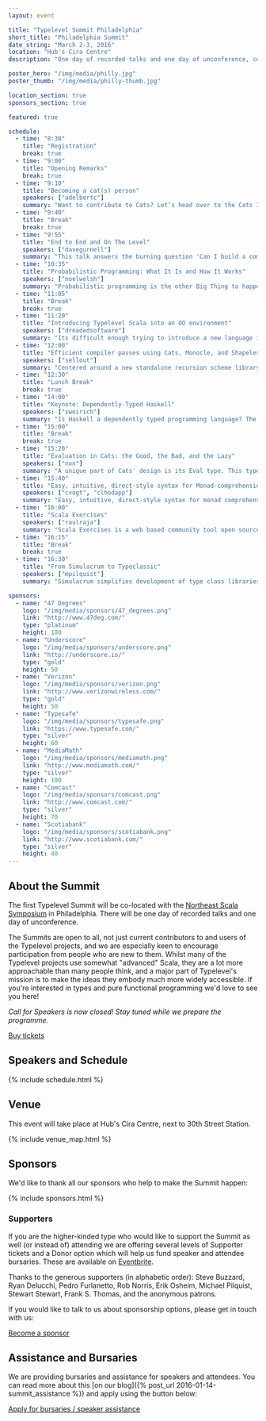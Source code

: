 ```yaml
---
layout: event

title: "Typelevel Summit Philadelphia"
short_title: "Philadelphia Summit"
date_string: "March 2-3, 2016"
location: "Hub's Cira Centre"
description: "One day of recorded talks and one day of unconference, co-located with NE Scala."

poster_hero: "/img/media/philly.jpg"
poster_thumb: "/img/media/philly-thumb.jpg"

location_section: true
sponsors_section: true

featured: true

schedule:
  - time: "8:30"
    title: "Registration"
    break: true
  - time: "9:00"
    title: "Opening Remarks"
    break: true
  - time: "9:10"
    title: "Becoming a cat(s) person"
    speakers: ["adelbertc"]
    summary: "Want to contribute to Cats? Let’s head over to the Cats Issues list and do some live coding! Along the way we will see how the codebase is organized, the various bits of automation provided, and how you can use our various channels to get feedback on your work."
  - time: "9:40"
    title: "Break"
    break: true
  - time: "9:55"
    title: "End to End and On The Level"
    speakers: ["davegurnell"]
    summary: "This talk answers the burning question 'Can I build a complete web service using solely Typelevel libraries?' In Scala we are spoiled for choice for web frameworks, database layers, JSON libraries, and a thousand other essential tools for application development. So much so, it's easy to become a victim of choice paralysis when starting a new project. There's so much choice, many developers favour groups of libraries that work well together. The Typesafe Reactive Platform (colloquially the 'Typesafe Stack'), is widely known as a set of interoperable libraries providing all the functionality required to build entire web applications without looking elsewhere. Enter Typelevel, endorsing a fleet of interoperable free/open source libraries providing all manner of functionality. The phrase 'Typelevel Stack' has been used frequently in the community, raising some intersting questions: Can we build complete web services using Typelevel libraries alone? What would that look like? What will the developer experience be like in terms of tooling, support, and documentation? In this talk, Dave will discuss his adventures building a web framework completely 'on the level', capturing thoughts on design, process, documentation, support, and community along the way."
  - time: "10:35"
    title: "Probabilistic Programming: What It Is and How It Works"
    speakers: ["noelwelsh"]
    summary: "Probabilistic programming is the other Big Thing to happen in machine learning alongside deep learning. It is also closely tied to functional programming. In this talk I will explain the goals of probabilistic programming and how we can implement a probabilistic programming language in Scala. Probabilistic models are one of the main approaches in machine learning. Probabilistic programming aims to make expressive probabilistic models cheaper to develop. This is achieved by expressing the model within an embedded DSL, and then compiling learning (inference) algorithms from the model description. This automates one of the main tasks in building a probabilistic model, and provides the same benefits as a compiler for a traditional high-level language. With the close tie of functional programming to mathematics, and the use of techniques like the free monad, functional programming languages are an ideal platform for embedding probabilistic programming."
  - time: "11:05"
    title: "Break"
    break: true
  - time: "11:20"
    title: "Introducing Typelevel Scala into an OO environment"
    speakers: ["dreadedsoftware"]
    summary: "Its difficult enough trying to introduce a new language into an established environment. This problem is compounded when the new language comes with a paradigm shift. This talk will detail one process which successfully introduced Functional Scala into an Object Oriented Java shop. The talk will explain how to bridge the OO-FP impedance mismatch when communicating ideas across project boundaries. The discussion will focus on migrating from Java style mutability, loops, get/set and coupling into Typelevel style immutability, combinators, case classes and type classes."
  - time: "12:00"
    title: "Efficient compiler passes using Cats, Monocle, and Shapeless"
    speakers: ["sellout"]
    summary: "Centered around a new standalone recursion scheme library (Matryoshka), this talk shows how to take advantage of various Typelevel projects to write many conceptually-independent data transformations, but have them efficiently combined into a small number of passes. Matryoshka also uses other Typelevel projects, including kind-projector and simulacrum."
  - time: "12:30"
    title: "Lunch Break"
    break: true
  - time: "14:00"
    title: "Keynote: Dependently-Typed Haskell"
    speakers: ["sweirich"]
    summary: "Is Haskell a dependently typed programming language? The Glasgow Haskell Compiler's many type-system features, such as Generalized Algebraic Datatypes (GADTs), datatype promotion, multiparameter type classes, type families, and more recent extensions give programmers the ability to encode domain-specific invariants in their types. Clever Haskell programmers have used these features to enhance the reasoning capabilities of static type checking. But how far have we come? Could we do more?"
  - time: "15:00"
    title: "Break"
    break: true
  - time: "15:20"
    title: "Evaluation in Cats: the Good, the Bad, and the Lazy"
    speakers: ["non"]
    summary: "A unique part of Cats' design is its Eval type. This type abstracts over evaluation strategies, and is the primary way to encode laziness in Cats APIs. It also includes a trampoline to allow safe, efficient implementations of algorithms that require laziness. Eval serves as a building block for other types, such as the Streaming data type and the Foldable type class. This talk will cover the basic design of Eval. It will walk through several different examples to help explain how the evalutation strategies work, cover some common pitfalls, and show off some interesting uses of laziness. It will also try to highlight some of the shortcomings of laziness in Scala, as well as alternate approaches."
  - time: "15:40"
    title: "Easy, intuitive, direct-style syntax for Monad-comprehensions!"
    speakers: ["cvogt", "clhodapp"]
    summary: "Easy, intuitive, direct-style syntax for monad comprehensions! Like Scala async or SBT .value, but generalized to any monad. Implemented, ready to be used and requiring only vanilla Scala 2.10/2.11 and blackbox macros. Future extensions could include automatic use of Applicative where possible, support for more embedded control-flow operations, comprehensions over multiple compatible monads at once for user-defined notions of compatible and compiler tweaks for syntactic improvements."
  - time: "16:00"
    title: "Scala Exercises"
    speakers: ["raulraja"]
    summary: "Scala Exercises is a web based community tool open sourced by 47 Degrees. It contains multiple koan and free form style exercises maintained by library authors and maintainers to help you master some of the most important tools in the Scala Ecosystem. Version 2 comes with a brand new backend and exercise tracking where you can login simply using your Github account and track your progress throughout exercises and libraries. Version 2 will launch with exercises for the stdlib, Cats, Shapeless and other well known libraries and frameworks part of the Scala ecosystem."
  - time: "16:15"
    title: "Break"
    break: true
  - time: "16:30"
    title: "From Simulacrum to Typeclassic"
    speakers: ["mpilquist"]
    summary: "Simulacrum simplifies development of type class libraries. It is used in a number of open source libraries, including Cats. In this talk, we’ll tour the features of Simulacrum, and look at the forthcoming Typeclassic project, which merges Simulacrum with complementary projects like machinist and export-hook."

sponsors:
  - name: "47 Degrees"
    logo: "/img/media/sponsors/47_degrees.png"
    link: "http://www.47deg.com/"
    type: "platinum"
    height: 100
  - name: "Underscore"
    logo: "/img/media/sponsors/underscore.png"
    link: "http://underscore.io/"
    type: "gold"
    height: 50
  - name: "Verizon"
    logo: "/img/media/sponsors/verizon.png"
    link: "http://www.verizonwireless.com/"
    type: "gold"
    height: 50
  - name: "Typesafe"
    logo: "/img/media/sponsors/typesafe.png"
    link: "https://www.typesafe.com/"
    type: "silver"
    height: 60
  - name: "MediaMath"
    logo: "/img/media/sponsors/mediamath.png"
    link: "http://www.mediamath.com/"
    type: "silver"
    height: 100
  - name: "Comcast"
    logo: "/img/media/sponsors/comcast.png"
    link: "http://www.comcast.com/"
    type: "silver"
    height: 70
  - name: "Scotiabank"
    logo: "/img/media/sponsors/scotiabank.png"
    link: "http://www.scotiabank.com/"
    type: "silver"
    height: 40
---
```


## About the Summit

The first Typelevel Summit will be co-located with the <a href="http://www.nescala.org/">Northeast Scala Symposium</a> in Philadelphia.
There will be one day of recorded talks and one day of unconference.

The Summits are open to all, not just current contributors to and users of the Typelevel projects, and we are especially keen to encourage participation from people who are new to them.
Whilst many of the Typelevel projects use somewhat "advanced" Scala, they are a lot more approachable than many people think, and a major part of Typelevel's mission is to make the ideas they embody much more widely accessible.
If you're interested in types and pure functional programming we'd love to see you here!

_Call for Speakers is now closed!
Stay tuned while we prepare the programme._

<a class="btn large" href="https://www.eventbrite.co.uk/e/typelevel-summit-us-tickets-20778897241">Buy tickets</a>

## Speakers and Schedule

{% include schedule.html %}

## Venue

This event will take place at Hub's Cira Centre, next to 30th Street Station.

{% include venue_map.html %}

## Sponsors

We'd like to thank all our sponsors who help to make the Summit happen:

{% include sponsors.html %}

### Supporters

If you are the higher-kinded type who would like to support the Summit as well (or instead of) attending we are offering several levels of Supporter tickets and a Donor option which will help us fund speaker and attendee bursaries.
These are available on <a href="https://www.eventbrite.co.uk/e/typelevel-summit-us-tickets-20778897241">Eventbrite</a>.

Thanks to the generous supporters (in alphabetic order):
Steve Buzzard, Ryan Delucchi, Pedro Furlanetto, Rob Norris, Erik Osheim, Michael Pilquist, Stewart Stewart, Frank S. Thomas, and the anonymous patrons.

If you would like to talk to us about sponsorship options, please get in touch with us:

<a class="btn large" href="mailto:info@typelevel.org">Become a sponsor</a>

## Assistance and Bursaries

We are providing bursaries and assistance for speakers and attendees. You can read more about this [on our blog]({% post_url 2016-01-14-summit_assistance %}) and apply using the button below:

<a class="btn large" href="https://docs.google.com/a/underscoreconsulting.com/forms/d/1hhia7etHm_UT4WnQS7JTyGE03z-2-T1xJGujOkvacjs/viewform">Apply for bursaries / speaker assistance</a>
